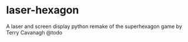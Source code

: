 # laser-hexagon
A laser and screen display python remake of the superhexagon game by Terry Cavanagh
@todo
